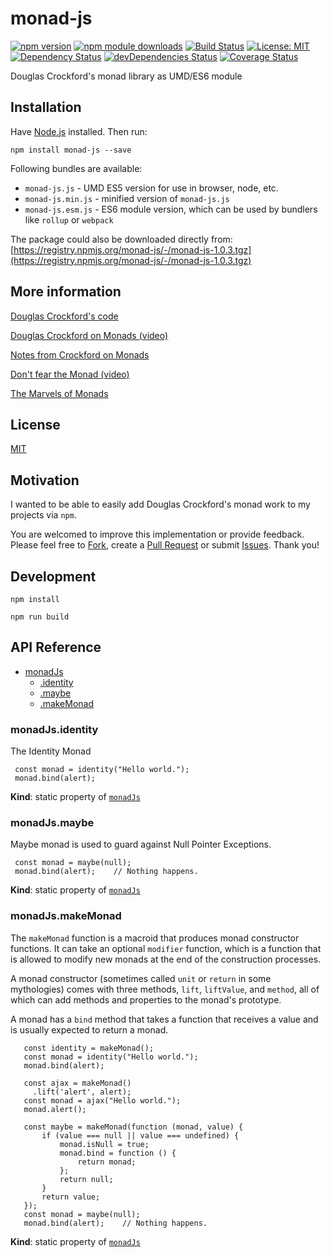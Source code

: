 # monad-js

[![npm version](https://badge.fury.io/js/monad-js.svg)](https://badge.fury.io/js/monad-js)
[![npm module downloads](http://img.shields.io/npm/dt/monad-js.svg)](https://www.npmjs.org/package/monad-js)
[![Build Status](https://travis-ci.org/borota/monad-js.svg?branch=master)](https://travis-ci.org/borota/monad-js)
[![License: MIT](https://img.shields.io/badge/License-MIT-yellow.svg)](https://github.com/borota/monad-js/blob/master/LICENSE)
[![Dependency Status](https://david-dm.org/borota/monad-js.svg)](https://david-dm.org/borota/monad-js)
[![devDependencies Status](https://david-dm.org/borota/monad-js/dev-status.svg)](https://david-dm.org/borota/monad-js?type=dev)
[![Coverage Status](https://coveralls.io/repos/github/borota/monad-js/badge.svg?branch=master)](https://coveralls.io/github/borota/monad-js?branch=master)

Douglas Crockford's monad library as UMD/ES6 module

## Installation

Have [Node.js](https://nodejs.org) installed. Then run:
```
npm install monad-js --save
```

Following bundles are available:
* `monad-js.js` - UMD ES5 version for use in browser, node, etc.
* `monad-js.min.js` - minified version of `monad-js.js`
* `monad-js.esm.js` - ES6 module version, which can be used by bundlers like
`rollup` or `webpack`

The package could also be downloaded directly from:
[https://registry.npmjs.org/monad-js/-/monad-js-1.0.3.tgz](https://registry.npmjs.org/monad-js/-/monad-js-1.0.3.tgz)

## More information

[Douglas Crockford's code](https://github.com/douglascrockford/monad)

[Douglas Crockford on Monads (video)](https://www.youtube.com/watch?v=dkZFtimgAcM)

[Notes from Crockford on Monads](https://gist.github.com/newswim/4668aef8a1f1bc0dabe8)

[Don't fear the Monad (video)](https://www.youtube.com/watch?v=ZhuHCtR3xq8)

[The Marvels of Monads](https://blogs.msdn.microsoft.com/wesdyer/2008/01/10/the-marvels-of-monads/)

## License

[MIT](https://github.com/borota/monad-js/blob/master/LICENSE)

## Motivation

I wanted to be able to easily add Douglas Crockford's monad work to my projects
via `npm`.

You are welcomed to improve this implementation or provide feedback. Please
feel free to [Fork](https://help.github.com/articles/fork-a-repo/), create a
[Pull Request](https://help.github.com/articles/about-pull-requests/) or
submit [Issues](https://github.com/borota/monad-js/issues).
Thank you!

## Development

```
npm install
```
```
npm run build
```

## API Reference

* [monadJs](#module_monadJs)
    * [.identity](#module_monadJs.identity)
    * [.maybe](#module_monadJs.maybe)
    * [.makeMonad](#module_monadJs.makeMonad)

<a name="module_monadJs.identity"></a>

### monadJs.identity
The Identity Monad
```
 const monad = identity("Hello world.");
 monad.bind(alert);
```

**Kind**: static property of [<code>monadJs</code>](#module_monadJs)  
<a name="module_monadJs.maybe"></a>

### monadJs.maybe
Maybe monad is used to guard against Null Pointer Exceptions.
```
 const monad = maybe(null);
 monad.bind(alert);    // Nothing happens.
```

**Kind**: static property of [<code>monadJs</code>](#module_monadJs)  
<a name="module_monadJs.makeMonad"></a>

### monadJs.makeMonad
The `makeMonad` function is a macroid that produces monad constructor
functions. It can take an optional `modifier` function, which is a function
that is allowed to modify new monads at the end of the construction processes.

A monad constructor (sometimes called `unit` or `return` in some mythologies)
comes with three methods, `lift`, `liftValue`, and `method`, all of which can
add methods and properties to the monad's prototype.

A monad has a `bind` method that takes a function that receives a value and
is usually expected to return a monad.
```
   const identity = makeMonad();
   const monad = identity("Hello world.");
   monad.bind(alert);

   const ajax = makeMonad()
     .lift('alert', alert);
   const monad = ajax("Hello world.");
   monad.alert();

   const maybe = makeMonad(function (monad, value) {
       if (value === null || value === undefined) {
           monad.isNull = true;
           monad.bind = function () {
               return monad;
           };
           return null;
       }
       return value;
   });
   const monad = maybe(null);
   monad.bind(alert);    // Nothing happens.
```

**Kind**: static property of [<code>monadJs</code>](#module_monadJs)  
